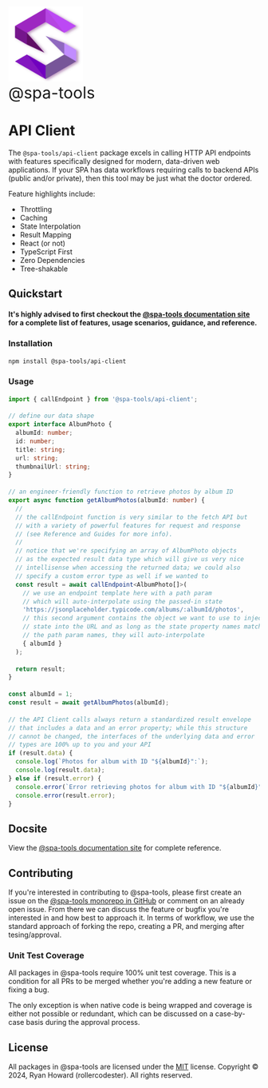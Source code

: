 <img alt="@spa-tools" height="150" src="../../apps/website/static/img/logo.svg?raw=true">
<div style='font-size: 2rem'>@spa-tools</div>

# API Client

The `@spa-tools/api-client` package excels in calling HTTP API endpoints with features specifically designed
for modern, data-driven web applications. If your SPA has data workflows requiring calls to backend APIs
(public and/or private), then this tool may be just what the doctor ordered.

Feature highlights include:

- Throttling
- Caching
- State Interpolation
- Result Mapping
- React (or not)
- TypeScript First
- Zero Dependencies
- Tree-shakable

## Quickstart

#### It's highly advised to first checkout the [@spa-tools documentation site](https://spa-tools.github.io) for a complete list of features, usage scenarios, guidance, and reference.

### Installation

`npm install @spa-tools/api-client`

### Usage

```ts
import { callEndpoint } from '@spa-tools/api-client';

// define our data shape
export interface AlbumPhoto {
  albumId: number;
  id: number;
  title: string;
  url: string;
  thumbnailUrl: string;
}

// an engineer-friendly function to retrieve photos by album ID
export async function getAlbumPhotos(albumId: number) {
  //
  // the callEndpoint function is very similar to the fetch API but
  // with a variety of powerful features for request and response
  // (see Reference and Guides for more info).
  //
  // notice that we're specifying an array of AlbumPhoto objects
  // as the expected result data type which will give us very nice
  // intellisense when accessing the returned data; we could also
  // specify a custom error type as well if we wanted to
  const result = await callEndpoint<AlbumPhoto[]>(
    // we use an endpoint template here with a path param
    // which will auto-interpolate using the passed-in state
    'https://jsonplaceholder.typicode.com/albums/:albumId/photos',
    // this second argument contains the object we want to use to inject
    // state into the URL and as long as the state property names match
    // the path param names, they will auto-interpolate
    { albumId }
  );

  return result;
}

const albumId = 1;
const result = await getAlbumPhotos(albumId);

// the API Client calls always return a standardized result envelope
// that includes a data and an error property; while this structure
// cannot be changed, the interfaces of the underlying data and error
// types are 100% up to you and your API
if (result.data) {
  console.log(`Photos for album with ID "${albumId}":`);
  console.log(result.data);
} else if (result.error) {
  console.error(`Error retrieving photos for album with ID "${albumId}":`);
  console.error(result.error);
}
```

## Docsite

View the [@spa-tools documentation site](https://spa-tools.github.io) for complete reference.


## Contributing

If you're interested in contributing to @spa-tools, please first create an issue on the [@spa-tools monorepo in GitHub](https://github.com/rollercodester/spa-tools)
or comment on an already open issue. From there we can discuss the feature or bugfix you're interested in and how best to approach it.
In terms of workflow, we use the standard approach of forking the repo, creating a PR, and merging after tesing/approval.

### Unit Test Coverage

All packages in @spa-tools require 100% unit test coverage. This is a condition for all PRs to be merged whether you're adding a new feature or fixing a bug.

The only exception is when native code is being wrapped and coverage is either not possible or redundant, which can be discussed on a case-by-case basis
during the approval process.

## License

All packages in @spa-tools are licensed under the [MIT](https://en.wikipedia.org/wiki/MIT_License) license. Copyright © 2024, Ryan Howard (rollercodester). All rights reserved.
